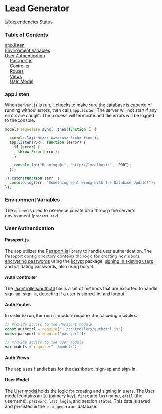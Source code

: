 # Lead Generator
[![dependencies Status](https://david-dm.org/abishr12/lead-generator/status.svg)](https://david-dm.org/abishr12/lead-generator)

### Table of Contents

[app.listen](#applisten)<br>
[Environment Variables](#environment-variables)<br>
[User Authentication](#user-authentication)<br>
&nbsp;&nbsp;&nbsp;&nbsp;[Passport.js](#passportjs)<br>
&nbsp;&nbsp;&nbsp;&nbsp;[Controller](#auth-controller)<br>
&nbsp;&nbsp;&nbsp;&nbsp;[Routes](#auth-routes)<br>
&nbsp;&nbsp;&nbsp;&nbsp;[Views](#auth-views)<br>
&nbsp;&nbsp;&nbsp;&nbsp;[User Model](#user-model)<br>

### app.listen

When `server.js` is run, it checks to make sure the database is capable of running without errors, then calls `app.listen`. The server will not start if any errors are caught. The process will terminate and the errors will be logged to the console.

```javascript
models.sequelize.sync().then(function () {

  console.log('Nice! Database looks fine');
  app.listen(PORT, function (error) {
    if (error) {
      throw Error(error);
    }

    console.log("Running @:", "http://localhost:" + PORT);
  });

}).catch(function (err) {
  console.log(err, "Something went wrong with the Database Update!");
});
```

### Environment Variables

The `dotenv` is used to reference private data through the server's environment (`process.env`).

### User Authentication

#### Passport.js

The app utilizes the [Passport.js](http://www.passportjs.org/) library to handle user authentication. The Passport [config](https://github.com/abishr12/lead-generator/blob/master/config/passport/passport.js) directory contains the [logic for creating new users](https://github.com/abishr12/lead-generator/blob/b9406a17ebca1043b0f033f96c756a20eaa444f4/config/passport/passport.js#L9), [encrypting passwords](https://github.com/abishr12/lead-generator/blob/b9406a17ebca1043b0f033f96c756a20eaa444f4/config/passport/passport.js#L19) using the [bcrypt](https://www.npmjs.com/package/bcrypt) package, [signing in existing users](https://github.com/abishr12/lead-generator/blob/b9406a17ebca1043b0f033f96c756a20eaa444f4/config/passport/passport.js#L54) and validating passwords, also using bcrypt.

#### Auth Controller

The [./controllers/authctrl](https://github.com/abishr12/lead-generator/blob/master/controllers/authctrl.js) file is a set of methods that are exported to handle sign-up, sign-in, detecting if a user is signed-in, and logout.

#### Auth Routes

In order to run, the `routes` module requires the following modules: 

```javascript
// Provide access to the Passport module
const authctrl = require('../controllers/authctrl.js');
const passport = require('passport');

// Provide access to the User moddle
var models = require("../models");
```

#### Auth Views

The app uses Handlebars for the dashboard, sign-up and sign-in.

#### User Model

The [User model](https://github.com/abishr12/lead-generator/blob/master/models/users.js) holds the logic for creating and signing in users. The User model contains an `ID` (primary key), `first` and `last` name, `email` (the username), `password`, `last login`, and session `status`. This data is saved and persisted in the `lead_generator` database.